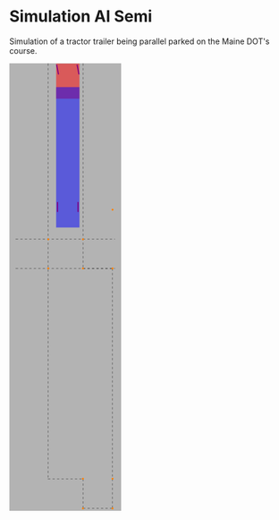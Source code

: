Simulation AI Semi
==================

Simulation of a tractor trailer being parallel parked on the Maine
DOT's course.

![Simulation of a tractor trailer being parallel parked](/parallel-park.gif)